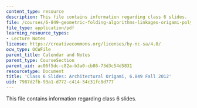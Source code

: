 ```yaml
---
content_type: resource
description: This file contains information regarding class 6 slides.
file: /courses/6-849-geometric-folding-algorithms-linkages-origami-polyhedra-fall-2012/7987d2fb93a1d772c41454c31fc8d777_MIT6_849F12_slidesC06.pdf
file_type: application/pdf
learning_resource_types:
- Lecture Notes
license: https://creativecommons.org/licenses/by-nc-sa/4.0/
ocw_type: OCWFile
parent_title: Calendar and Notes
parent_type: CourseSection
parent_uid: ac06f5dc-c82a-b3a0-cb86-73d3c54d5831
resourcetype: Document
title: 'Class 6 Slides: Architectural Origami, 6.849 Fall 2012'
uid: 7987d2fb-93a1-d772-c414-54c31fc8d777
---
```

This file contains information regarding class 6 slides.